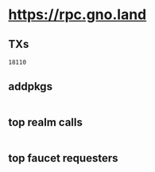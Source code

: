 # https://rpc.gno.land

## TXs
```
18110
```

## addpkgs
```
```

## top realm calls
```
```

## top faucet requesters
```
```

